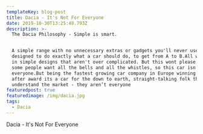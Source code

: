 ```yaml
---
templateKey: blog-post
title: Dacia - It's Not For Everyone
date: 2019-10-30T13:25:49.793Z
description: >-
  The Dacia Philosophy - Simple is smart.


  A simple range with no unnecessary extras or gadgets you'll never use,
  designed to do exactly what a car should do, to get from A to B.All wrapped up
  in simple designs that aren't over complicated. But this wont please everyone,
  some people want all the bells and all the whistles, so this car isn’t for
  everyone.But being the fastest growing car company in Europe winning award
  after award its a car for the down to earth, straight-talking folk that
  understand the market - they aren’t everyone
featuredpost: true
featuredimage: /img/dacia.jpg
tags:
  - Dacia
---
```

Dacia - It's Not For Everyone
